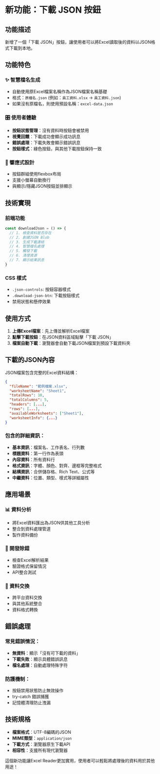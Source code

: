 # 新功能：下載 JSON 按鈕

## 功能描述

新增了一個「下載 JSON」按鈕，讓使用者可以將Excel讀取後的資料以JSON格式下載到本地。

## 功能特色

### ✨ 智慧檔名生成
- 自動使用原Excel檔案名稱作為JSON檔案名稱基礎
- 格式：`原檔名.json` (例如：`員工資料.xlsx` → `員工資料.json`)
- 如果沒有原檔名，則使用預設名稱：`excel-data.json`

### 🎛️ 使用者體驗
- **按鈕狀態管理**：沒有資料時按鈕會被禁用
- **視覺回饋**：下載成功會顯示成功訊息
- **錯誤處理**：下載失敗會顯示錯誤訊息
- **按鈕樣式**：綠色按鈕，與其他下載按鈕保持一致

### 📱 響應式設計
- 按鈕群組使用flexbox布局
- 支援小螢幕自動換行
- 與顯示/隱藏JSON按鈕並排顯示

## 技術實現

### 前端功能
```typescript
const downloadJson = () => {
  // 1. 檢查資料是否存在
  // 2. 創建JSON Blob
  // 3. 生成下載連結
  // 4. 智慧檔名處理
  // 5. 觸發下載
  // 6. 清理資源
  // 7. 顯示結果訊息
}
```

### CSS 樣式
- `.json-controls`: 按鈕容器樣式
- `.download-json-btn`: 下載按鈕樣式
- 禁用狀態和懸停效果

## 使用方式

1. **上傳Excel檔案**：先上傳並解析Excel檔案
2. **點擊下載按鈕**：在JSON資料區域點擊「下載 JSON」
3. **檔案自動下載**：瀏覽器會自動下載JSON檔案到預設下載資料夾

## 下載的JSON內容

JSON檔案包含完整的Excel資料結構：

```json
{
  "fileName": "範例檔案.xlsx",
  "worksheetName": "Sheet1", 
  "totalRows": 10,
  "totalColumns": 5,
  "headers": [...],
  "rows": [...],
  "availableWorksheets": ["Sheet1"],
  "worksheetInfo": {...}
}
```

### 包含的詳細資訊：
- **基本資訊**：檔案名、工作表名、行列數
- **標題資料**：第一行作為表頭
- **內容資料**：所有資料行
- **格式資訊**：字體、顏色、對齊、邊框等完整格式
- **結構資訊**：合併儲存格、Rich Text、公式等
- **中繼資料**：位置、類型、樣式等詳細屬性

## 應用場景

### 📊 資料分析
- 將Excel資料匯出為JSON供其他工具分析
- 整合到資料處理管道
- 製作資料備份

### 🔧 開發除錯
- 檢查Excel解析結果
- 驗證格式保留情況
- API整合測試

### 📁 資料交換
- 跨平台資料交換
- 與其他系統整合
- 資料格式轉換

## 錯誤處理

### 常見錯誤情況：
- **無資料**：顯示「沒有可下載的資料」
- **下載失敗**：顯示具體錯誤訊息
- **檔名處理**：自動處理特殊字符

### 防護機制：
- 按鈕禁用狀態防止無效操作
- try-catch 錯誤捕獲
- 記憶體清理防止洩漏

## 技術規格

- **檔案格式**：UTF-8編碼的JSON
- **MIME類型**：`application/json`
- **下載方式**：瀏覽器原生下載API
- **相容性**：支援所有現代瀏覽器

這個新功能讓Excel Reader更加實用，使用者可以輕鬆將處理後的資料用於其他用途！